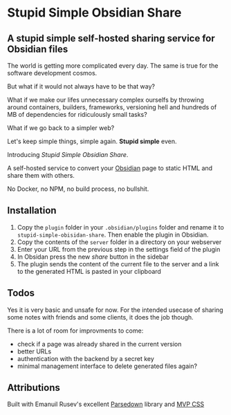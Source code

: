 # Stupid Simple Obsidian Share
## A stupid simple self-hosted sharing service for Obsidian files

The world is getting more complicated every day. The same is true for the software development cosmos.

But what if it would not always have to be that way?

What if we make our lifes unnecessary complex ourselfs by throwing around containers, builders, frameworks, versioning hell and hundreds of MB of dependencies for ridiculously small tasks?

What if we go back to a simpler web?

Let's keep simple things, simple again. **Stupid simple** even.

Introducing _Stupid Simple Obsidian Share_.

A self-hosted service to convert your [Obsidian](https://obsidian.md/) page to static HTML and share them with others.

No Docker, no NPM, no build process, no bullshit.

## Installation

1) Copy the `plugin` folder in your `.obsidian/plugins` folder and rename it to `stupid-simple-obisidan-share`. Then enable the plugin in Obsidian.
2) Copy the contents of the `server` folder in a directory on your webserver
3) Enter your URL from the previous step in the settings field of the plugin
4) In Obsidan press the new _share_ button in the sidebar
5) The plugin sends the content of the current file to the server and a link to the generated HTML is pasted in your clipboard

## Todos

Yes it is very basic and unsafe for now. For the intended usecase of sharing some notes with friends and some clients, it does the job though.

There is a lot of room for improvments to come:
- check if a page was already shared in the current version
- better URLs
- authentication with the backend by a secret key
- minimal management interface to delete generated files again?

## Attributions

Built with Emanuil Rusev's excellent [Parsedown](https://github.com/erusev/parsedown) library and [MVP CSS](https://github.com/andybrewer/mvp/)

